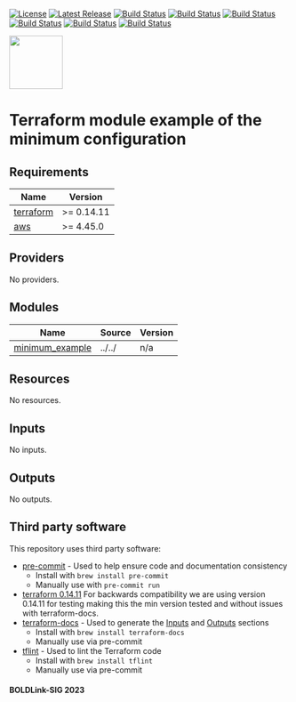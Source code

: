 [![License](https://img.shields.io/badge/License-Apache-blue.svg)](https://github.com/boldlink/terraform-aws-budget/blob/main/LICENSE)
[![Latest Release](https://img.shields.io/github/release/boldlink/terraform-aws-budget.svg)](https://github.com/boldlink/terraform-aws-budget/releases/latest)
[![Build Status](https://github.com/boldlink/terraform-aws-budget/actions/workflows/update.yaml/badge.svg)](https://github.com/boldlink/terraform-aws-budget/actions)
[![Build Status](https://github.com/boldlink/terraform-aws-budget/actions/workflows/release.yaml/badge.svg)](https://github.com/boldlink/terraform-aws-budget/actions)
[![Build Status](https://github.com/boldlink/terraform-aws-budget/actions/workflows/pre-commit.yaml/badge.svg)](https://github.com/boldlink/terraform-aws-budget/actions)
[![Build Status](https://github.com/boldlink/terraform-aws-budget/actions/workflows/pr-labeler.yaml/badge.svg)](https://github.com/boldlink/terraform-aws-budget/actions)
[![Build Status](https://github.com/boldlink/terraform-aws-budget/actions/workflows/checkov.yaml/badge.svg)](https://github.com/boldlink/terraform-aws-budget/actions)
[![Build Status](https://github.com/boldlink/terraform-aws-budget/actions/workflows/auto-badge.yaml/badge.svg)](https://github.com/boldlink/terraform-aws-budget/actions)

[<img src="https://avatars.githubusercontent.com/u/25388280?s=200&v=4" width="96"/>](https://boldlink.io)

# Terraform module example of the minimum configuration


<!-- BEGINNING OF PRE-COMMIT-TERRAFORM DOCS HOOK -->
## Requirements

| Name | Version |
|------|---------|
| <a name="requirement_terraform"></a> [terraform](#requirement\_terraform) | >= 0.14.11 |
| <a name="requirement_aws"></a> [aws](#requirement\_aws) | >= 4.45.0 |

## Providers

No providers.

## Modules

| Name | Source | Version |
|------|--------|---------|
| <a name="module_minimum_example"></a> [minimum\_example](#module\_minimum\_example) | ../../ | n/a |

## Resources

No resources.

## Inputs

No inputs.

## Outputs

No outputs.
<!-- END OF PRE-COMMIT-TERRAFORM DOCS HOOK -->

## Third party software
This repository uses third party software:
* [pre-commit](https://pre-commit.com/) - Used to help ensure code and documentation consistency
  * Install with `brew install pre-commit`
  * Manually use with `pre-commit run`
* [terraform 0.14.11](https://releases.hashicorp.com/terraform/0.14.11/) For backwards compatibility we are using version 0.14.11 for testing making this the min version tested and without issues with terraform-docs.
* [terraform-docs](https://github.com/segmentio/terraform-docs) - Used to generate the [Inputs](#Inputs) and [Outputs](#Outputs) sections
  * Install with `brew install terraform-docs`
  * Manually use via pre-commit
* [tflint](https://github.com/terraform-linters/tflint) - Used to lint the Terraform code
  * Install with `brew install tflint`
  * Manually use via pre-commit

#### BOLDLink-SIG 2023
